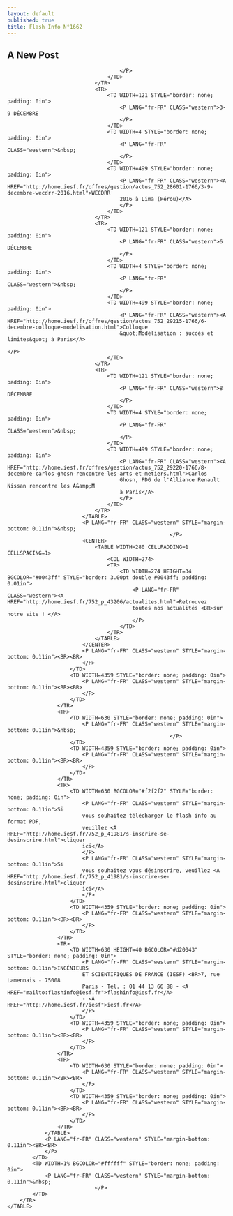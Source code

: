 ```yaml
---
layout: default
published: true
title: Flash Info N°1662
---
```

## A New Post



										
									
									 
										</P>
									</TD>
								</TR>
								<TR>
									<TD WIDTH=121 STYLE="border: none; padding: 0in">
										<P LANG="fr-FR" CLASS="western">3-9 DÉCEMBRE 
										</P>
									</TD>
									<TD WIDTH=4 STYLE="border: none; padding: 0in">
										<P LANG="fr-FR" CLASS="western">&nbsp; 
										</P>
									</TD>
									<TD WIDTH=499 STYLE="border: none; padding: 0in">
										<P LANG="fr-FR" CLASS="western"><A HREF="http://home.iesf.fr/offres/gestion/actus_752_28601-1766/3-9-decembre-wecdrr-2016.html">WECDRR
										2016 à Lima (Pérou)</A> 
										</P>
									</TD>
								</TR>
								<TR>
									<TD WIDTH=121 STYLE="border: none; padding: 0in">
										<P LANG="fr-FR" CLASS="western">6 DÉCEMBRE 
										</P>
									</TD>
									<TD WIDTH=4 STYLE="border: none; padding: 0in">
										<P LANG="fr-FR" CLASS="western">&nbsp; 
										</P>
									</TD>
									<TD WIDTH=499 STYLE="border: none; padding: 0in">
										<P LANG="fr-FR" CLASS="western"><A HREF="http://home.iesf.fr/offres/gestion/actus_752_29215-1766/6-decembre-colloque-modelisation.html">Colloque
										&quot;Modélisation : succès et limites&quot; à Paris</A>
																				</P>
									</TD>
								</TR>
								<TR>
									<TD WIDTH=121 STYLE="border: none; padding: 0in">
										<P LANG="fr-FR" CLASS="western">8 DÉCEMBRE 
										</P>
									</TD>
									<TD WIDTH=4 STYLE="border: none; padding: 0in">
										<P LANG="fr-FR" CLASS="western">&nbsp; 
										</P>
									</TD>
									<TD WIDTH=499 STYLE="border: none; padding: 0in">
										<P LANG="fr-FR" CLASS="western"><A HREF="http://home.iesf.fr/offres/gestion/actus_752_29220-1766/8-decembre-carlos-ghosn-rencontre-les-arts-et-metiers.html">Carlos
										Ghosn, PDG de l'Alliance Renault Nissan rencontre les A&amp;M
										à Paris</A> 
										</P>
									</TD>
								</TR>
							</TABLE>
							<P LANG="fr-FR" CLASS="western" STYLE="margin-bottom: 0.11in">&nbsp;
														</P>
							<CENTER>
								<TABLE WIDTH=280 CELLPADDING=1 CELLSPACING=1>
									<COL WIDTH=274>
									<TR>
										<TD WIDTH=274 HEIGHT=34 BGCOLOR="#0043ff" STYLE="border: 3.00pt double #0043ff; padding: 0.01in">
											<P LANG="fr-FR" CLASS="western"><A HREF="http://home.iesf.fr/752_p_43206/actualites.html">Retrouvez
											toutes nos actualités <BR>sur notre site ! </A>
											</P>
										</TD>
									</TR>
								</TABLE>
							</CENTER>
							<P LANG="fr-FR" CLASS="western" STYLE="margin-bottom: 0.11in"><BR><BR>
							</P>
						</TD>
						<TD WIDTH=4359 STYLE="border: none; padding: 0in">
							<P LANG="fr-FR" CLASS="western" STYLE="margin-bottom: 0.11in"><BR><BR>
							</P>
						</TD>
					</TR>
					<TR>
						<TD WIDTH=630 STYLE="border: none; padding: 0in">
							<P LANG="fr-FR" CLASS="western" STYLE="margin-bottom: 0.11in">&nbsp;
														</P>
						</TD>
						<TD WIDTH=4359 STYLE="border: none; padding: 0in">
							<P LANG="fr-FR" CLASS="western" STYLE="margin-bottom: 0.11in"><BR><BR>
							</P>
						</TD>
					</TR>
					<TR>
						<TD WIDTH=630 BGCOLOR="#f2f2f2" STYLE="border: none; padding: 0in">
							<P LANG="fr-FR" CLASS="western" STYLE="margin-bottom: 0.11in">Si
							vous souhaitez télécharger le flash info au format PDF,
							veuillez <A HREF="http://home.iesf.fr/752_p_41981/s-inscrire-se-desinscrire.html">cliquer
							ici</A> 
							</P>
							<P LANG="fr-FR" CLASS="western" STYLE="margin-bottom: 0.11in">Si
							vous souhaitez vous désinscrire, veuillez <A HREF="http://home.iesf.fr/752_p_41981/s-inscrire-se-desinscrire.html">cliquer
							ici</A> 
							</P>
						</TD>
						<TD WIDTH=4359 STYLE="border: none; padding: 0in">
							<P LANG="fr-FR" CLASS="western" STYLE="margin-bottom: 0.11in"><BR><BR>
							</P>
						</TD>
					</TR>
					<TR>
						<TD WIDTH=630 HEIGHT=40 BGCOLOR="#d20043" STYLE="border: none; padding: 0in">
							<P LANG="fr-FR" CLASS="western" STYLE="margin-bottom: 0.11in">INGÉNIEURS
							ET SCIENTIFIQUES DE FRANCE (IESF) <BR>7, rue Lamennais - 75008
							Paris - Tél. : 01 44 13 66 88 - <A HREF="mailto:flashinfo@iesf.fr">flashinfo@iesf.fr</A>
							- <A HREF="http://home.iesf.fr/iesf">iesf.fr</A> 
							</P>
						</TD>
						<TD WIDTH=4359 STYLE="border: none; padding: 0in">
							<P LANG="fr-FR" CLASS="western" STYLE="margin-bottom: 0.11in"><BR><BR>
							</P>
						</TD>
					</TR>
					<TR>
						<TD WIDTH=630 STYLE="border: none; padding: 0in">
							<P LANG="fr-FR" CLASS="western" STYLE="margin-bottom: 0.11in"><BR><BR>
							</P>
						</TD>
						<TD WIDTH=4359 STYLE="border: none; padding: 0in">
							<P LANG="fr-FR" CLASS="western" STYLE="margin-bottom: 0.11in"><BR><BR>
							</P>
						</TD>
					</TR>
				</TABLE>
				<P LANG="fr-FR" CLASS="western" STYLE="margin-bottom: 0.11in"><BR><BR>
				</P>
			</TD>
			<TD WIDTH=1% BGCOLOR="#ffffff" STYLE="border: none; padding: 0in">
				<P LANG="fr-FR" CLASS="western" STYLE="margin-bottom: 0.11in">&nbsp;
								</P>
			</TD>
		</TR>
	</TABLE>
</CENTER>
<P LANG="fr-FR" CLASS="western" STYLE="margin-bottom: 0.11in"><BR><BR>
</P>
</BODY>
